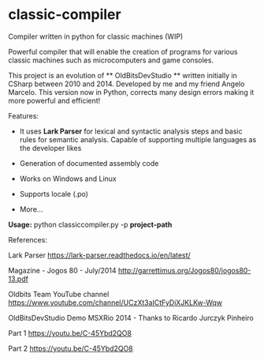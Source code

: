 # classic-compiler
Compiler written in python for classic machines (WIP)

Powerful compiler that will enable the creation of programs for various classic machines such as microcomputers and game consoles. 

This project is an evolution of ** OldBitsDevStudio ** written initially in CSharp between 2010 and 2014. Developed by me and my friend Angelo Marcelo. This version now in Python, corrects many design errors making it more powerful and efficient!

Features:

- It uses **Lark Parser** for lexical and syntactic analysis steps and basic rules for semantic analysis. Capable of supporting multiple languages as the developer likes

- Generation of documented assembly code

- Works on Windows and Linux

- Supports locale (.po)

- More...

**Usage:** python classiccompiler.py -p **project-path**

References:

Lark Parser
https://lark-parser.readthedocs.io/en/latest/

Magazine - Jogos 80 - July/2014
http://garrettimus.org/Jogos80/jogos80-13.pdf

Oldbits Team YouTube channel
https://www.youtube.com/channel/UCzXt3aICtFyDiXJKLKw-Wqw

OldBitsDevStudio Demo MSXRio 2014 - Thanks to Ricardo Jurczyk Pinheiro

Part 1
https://youtu.be/C-45Ybd2QO8

Part 2
https://youtu.be/C-45Ybd2QO8
